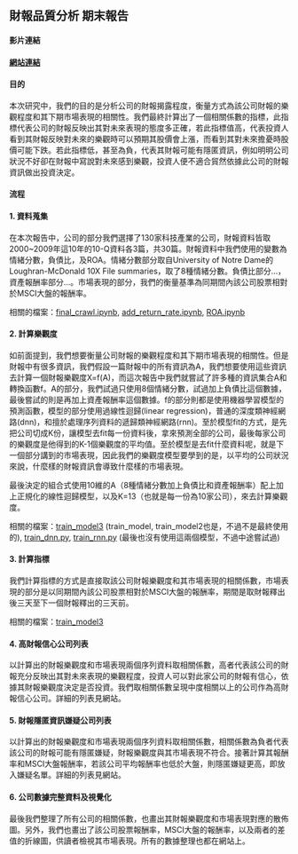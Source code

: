 ## 財報品質分析 期末報告

#### 影片連結

#### [網站連結](#https://hackmd.io/Fd5kzJiEQKKenUZw_GKUeQ?view)
#### 目的

本次研究中，我們的目的是分析公司的財報揭露程度，衡量方式為該公司財報的樂觀程度和其下期市場表現的相關性。我們最終計算出了一個相關係數的指標，此指標代表公司的財報反映出其對未來表現的態度多正確，若此指標值高，代表投資人看到其財報反映對未來的樂觀時可以預期其股價會上漲，而看到其對未來擔憂時股價可能下跌。若此指標低，甚至為負，代表其財報可能有隱匿資訊，例如明明公司狀況不好卻在財報中寫說對未來感到樂觀，投資人便不適合貿然依據此公司的財報資訊做出投資決定。

#### 流程

#### 1. 資料蒐集

在本次報告中，公司的部分我們選擇了130家科技產業的公司，財報資料皆取2000~2009年這10年的10-Q資料各3篇，共30篇。財報資料中我們使用的變數為情緒分數，負債比，及ROA。情緒分數部分取自University of Notre Dame的Loughran-McDonald 10X File summaries，取了8種情緒分數。負債比部分…，資產報酬率部分…。市場表現的部分，我們的衡量基準為同期間內該公司股票相對於MSCI大盤的報酬率。

相關的檔案：[final_crawl.ipynb](https://github.com/howard41436/FINTECH/blob/master/final/final_crawl.ipynb), [add_return_rate.ipynb](https://github.com/howard41436/FINTECH/blob/master/final/add_return_rate.ipynb), [ROA.ipynb](https://github.com/howard41436/FINTECH/blob/master/final/ROA.ipynb)

#### 2. 計算樂觀度

如前面提到，我們想要衡量公司財報的樂觀程度和其下期市場表現的相關性。但是財報中有很多資訊，我們假設一篇財報中的所有資訊為A，我們想要使用這些資訊去計算一個財報樂觀度X=f(A)，而這次報告中我們就嘗試了許多種的資訊集合A和轉換函數f。A的部分，我們試過只使用8個情緒分數，試過加上負債比這個數據，最後嘗試的則是再加上資產報酬率這個數據。f的部分則都是使用機器學習模型的預測函數，模型的部分使用過線性迴歸(linear regression)，普通的深度類神經網路(dnn)，和擅於處理序列資料的遞歸類神經網路(rnn)。至於模型fit的方式，是先把公司切成K份，讓模型去fit每一份資料後，拿來預測全部的公司，最後每家公司的樂觀度是他得到的K-1個樂觀度的平均值。至於模型是去fit什麼資料呢，就是下一個部分講到的市場表現，因此我們的樂觀度模型要學到的是，以平均的公司狀況來說，什麼樣的財報資訊會導致什麼樣的市場表現。

最後決定的組合式使用10維的A（8種情緒分數加上負債比和資產報酬率）配上加上正規化的線性迴歸模型，以及K=13（也就是每一份為10家公司），來去計算樂觀度。

相關的檔案：[train_model3](https://github.com/howard41436/FINTECH/blob/master/final/train_model3.ipynb) (train_model, train_model2也是，不過不是最終使用的), [train_dnn.py](https://github.com/howard41436/FINTECH/blob/master/final/train_dnn.py), [train_rnn.py](https://github.com/howard41436/FINTECH/blob/master/final/train_rnn.py) (最後也沒有使用這兩個模型，不過中途嘗試過)

#### 3. 計算指標

我們計算指標的方式是直接取該公司財報樂觀度和其市場表現的相關係數，市場表現的部分是以同期間內該公司股票相對於MSCI大盤的報酬率，期間是取財報釋出後三天至下一個財報釋出的三天前。

相關的檔案：[train_model3](https://github.com/howard41436/FINTECH/blob/master/final/train_model3.ipynb) 

#### 4. 高財報信心公司列表

以計算出的財報樂觀度和市場表現兩個序列資料取相關係數，高者代表該公司的財報充分反映出其對未來表現的樂觀程度，投資人可以對此家公司的財報有信心，依據其財報樂觀度決定是否投資。我們取相關係數呈現中度相關以上的公司作為高財報信心公司。詳細的列表見網站。

#### 5. 財報隱匿資訊嫌疑公司列表

以計算出的財報樂觀度和市場表現兩個序列資料取相關係數，相關係數為負者代表該公司的財報可能有隱匿嫌疑，財報樂觀度與其市場表現不符合。接著計算其報酬率和MSCI大盤報酬率，若該公司平均報酬率也低於大盤，則隱匿嫌疑更高，即放入嫌疑名單。詳細的列表見網站。

#### 6. 公司數據完整資料及視覺化

最後我們整理了所有公司的相關係數，也畫出其財報樂觀度和市場表現對應的散佈圖。另外，我們也畫出了該公司股票報酬率，MSCI大盤的報酬率，以及兩者的差值的折線圖，供讀者檢視其市場表現。所有的數據整理也都在網站上。